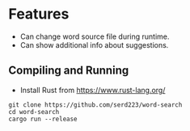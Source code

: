 # Features
- Can change word source file during runtime.
- Can show additional info about suggestions.


## Compiling and Running

- Install Rust from https://www.rust-lang.org/
```
git clone https://github.com/serd223/word-search
cd word-search
cargo run --release
```
